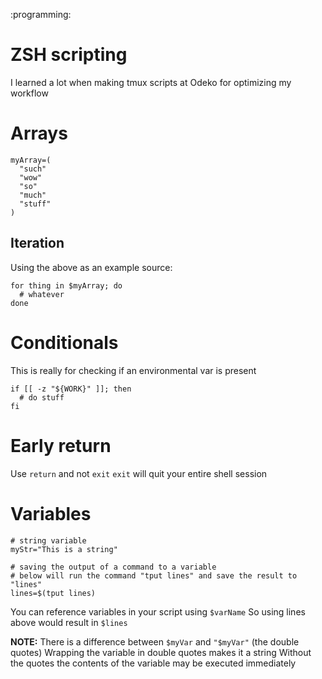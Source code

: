 :programming:

# ZSH scripting
I learned a lot when making tmux scripts at Odeko for optimizing my workflow


# Arrays
```
myArray=(
  "such"
  "wow"
  "so"
  "much"
  "stuff"
)
```

## Iteration
Using the above as an example source:
```
for thing in $myArray; do
  # whatever
done
```


# Conditionals
This is really for checking if an environmental var is present
```
if [[ -z "${WORK}" ]]; then
  # do stuff
fi
```

# Early return
Use `return` and not `exit`
`exit` will quit your entire shell session


# Variables
```
# string variable
myStr="This is a string"

# saving the output of a command to a variable
# below will run the command "tput lines" and save the result to "lines"
lines=$(tput lines)
```

You can reference variables in your script using `$varName`
So using lines above would result in `$lines`

**NOTE:** There is a difference between `$myVar` and `"$myVar"` (the double quotes)
Wrapping the variable in double quotes makes it a string
Without the quotes the contents of the variable may be executed immediately
